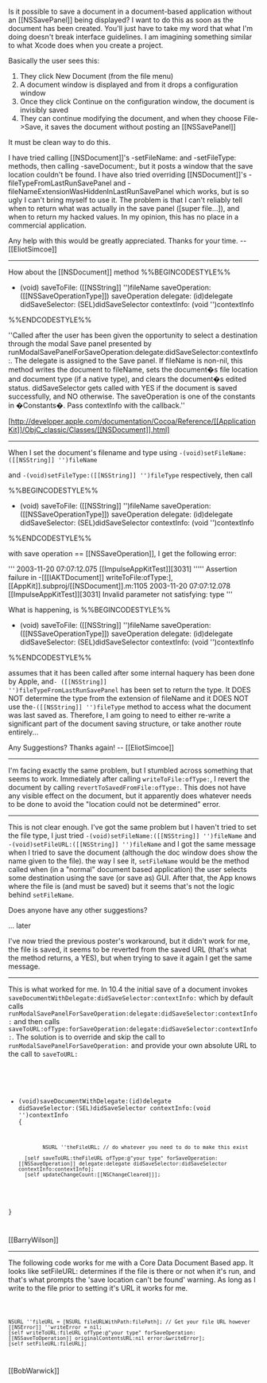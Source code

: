 

Is it possible to save a document in a document-based application without an [[NSSavePanel]] being displayed? I want to do this as soon as the document has been created. You'll just have to take my word that what I'm doing doesn't break interface guidelines. I am imagining something similar to what Xcode does when you create a project.

Basically the user sees this:
1. They click New Document (from the file menu)
2. A document window is displayed and from it drops a configuration window
3. Once they click Continue on the configuration window, the document is invisibly saved
4. They can continue modifying the document, and when they choose File->Save, it saves the document without posting an [[NSSavePanel]]

It must be clean way to do this.

I have tried calling [[NSDocument]]'s -setFileName: and -setFileType: methods, then calling -saveDocument:, but it posts a window that the save location couldn't be found.
I have also tried overriding [[NSDocument]]'s -fileTypeFromLastRunSavePanel and -fileNameExtensionWasHiddenInLastRunSavePanel which works, but is so ugly I can't bring myself to use it. The problem is that I can't reliably tell when to return what was actually in the save panel ([super file...]), and when to return my hacked values. In my opinion, this has no place in a commercial application.

Any help with this would be greatly appreciated.
Thanks for your time.
-- [[EliotSimcoe]]

----

How about the [[NSDocument]] method
 %%BEGINCODESTYLE%%

- (void) saveToFile: ([[NSString]] '')fileName saveOperation: ([[NSSaveOperationType]]) saveOperation 
delegate: (id)delegate didSaveSelector: (SEL)didSaveSelector contextInfo: (void '')contextInfo

%%ENDCODESTYLE%%

''Called after the user has been given the opportunity to select a destination through the modal Save panel presented by runModalSavePanelForSaveOperation:delegate:didSaveSelector:contextInfo:. The delegate is assigned to the Save panel. If fileName is non-nil, this method writes the document to fileName, sets the document�s file location and document type (if a native type), and clears the document�s edited status. didSaveSelector gets called with YES if the document is saved successfully, and NO otherwise. The saveOperation is one of the constants in �Constants�. Pass contextInfo with the callback.''

[http://developer.apple.com/documentation/Cocoa/Reference/[[ApplicationKit]]/ObjC_classic/Classes/[[NSDocument]].html]

----

When I set the document's filename and type using <code>-(void)setFileName:([[NSString]] '')fileName</code>

and <code>-(void)setFileType:([[NSString]] '')fileType</code> respectively, then call

 %%BEGINCODESTYLE%%

- (void) saveToFile: ([[NSString]] '')fileName saveOperation: ([[NSSaveOperationType]]) saveOperation 
delegate: (id)delegate didSaveSelector: (SEL)didSaveSelector contextInfo: (void '')contextInfo

%%ENDCODESTYLE%%

with save operation == [[NSSaveOperation]], I get the following error:

'''
2003-11-20 07:07:12.075 [[ImpulseAppKitTest]][3031] ''''' Assertion failure in -[[[IAKTDocument]] writeToFile:ofType:], [[AppKit]].subproj/[[NSDocument]].m:1105
2003-11-20 07:07:12.078 [[ImpulseAppKitTest]][3031] Invalid parameter not satisfying: type
'''

What is happening, is 
 %%BEGINCODESTYLE%%

- (void) saveToFile: ([[NSString]] '')fileName saveOperation: ([[NSSaveOperationType]]) saveOperation 
delegate: (id)delegate didSaveSelector: (SEL)didSaveSelector contextInfo: (void '')contextInfo

%%ENDCODESTYLE%%

 assumes that it has been called after some internal haquery has been done by Apple, and<code>- ([[NSString]] '')fileTypeFromLastRunSavePanel</code> has been set to return the type. It DOES NOT determine the type from the extension of fileName and it DOES NOT use the<code>-([[NSString]] '')fileType</code> method to access what the document was last saved as. Therefore, I am going to need to either re-write a significant part of the document saving structure, or take another route entirely...

Any Suggestions?
Thanks again!
-- [[EliotSimcoe]]

----

I'm facing exactly the same problem, but I stumbled across something that seems to work. Immediately after calling <code>writeToFile:ofType:</code>, I revert the document by calling <code>revertToSavedFromFile:ofType:</code>. This does not have any visible effect on the document, but it apparently does whatever needs to be done to avoid the "location could not be determined" error.

----

This is not clear enough. I've got the same problem but I haven't tried to set the file type, I just tried <code>-(void)setFileName:([[NSString]] '')fileName</code> and <code>-(void)setFileURL:([[NSString]] '')fileName</code> and I got the same message when I tried to save the document (although the doc window does show the name given to the file). the way I see it, <code>setFileName</code> would be the method called when (in a "normal" document based application) the user selects some destination using the save (or save as) GUI. After that, the App knows where the file is (and must be saved) but it seems that's not the logic behind <code>setFileName</code>. 

Does anyone have any other suggestions?

... later

I've now tried the previous poster's workaround, but it didn't work for me, the file is saved, it seems to be reverted from the saved URL (that's what the method returns, a YES), but when trying to save it again I get the same message. 

----

This is what worked for me. In 10.4 the initial save of a document invokes <code>saveDocumentWithDelegate:didSaveSelector:contextInfo:</code> which by default calls <code>runModalSavePanelForSaveOperation:delegate:didSaveSelector:contextInfo:</code> and then calls <code>saveToURL:ofType:forSaveOperation:delegate:didSaveSelector:contextInfo:</code>. The solution is to override and skip the call to <code>runModalSavePanelForSaveOperation:</code> and provide your own absolute URL to the call to <code>saveToURL:</code>

 <code>

- (void)saveDocumentWithDelegate:(id)delegate didSaveSelector:(SEL)didSaveSelector contextInfo:(void '')contextInfo
{

              NSURL ''theFileURL; // do whatever you need to do to make this exist
	
		[self saveToURL:theFileURL ofType:@"your type" forSaveOperation:[[NSSaveOperation]] delegate:delegate didSaveSelector:didSaveSelector contextInfo:contextInfo];
		[self updateChangeCount:[[NSChangeCleared]]];

}

</code>

[[BarryWilson]]

----

The following code works for me with a Core Data Document Based app.  It looks like setFileURL: determines if the file is there or not when it's run, and that's what prompts the 'save location can't be found' warning.  As long as I write to the file prior to setting it's URL it works for me.

 <code>

	NSURL ''fileURL = [NSURL fileURLWithPath:filePath]; // Get your file URL however
	[[NSError]] ''writeError = nil;
	[self writeToURL:fileURL ofType:@"your type" forSaveOperation:[[NSSaveToOperation]] originalContentsURL:nil error:&writeError];
	[self setFileURL:fileURL];

</code>

[[BobWarwick]]